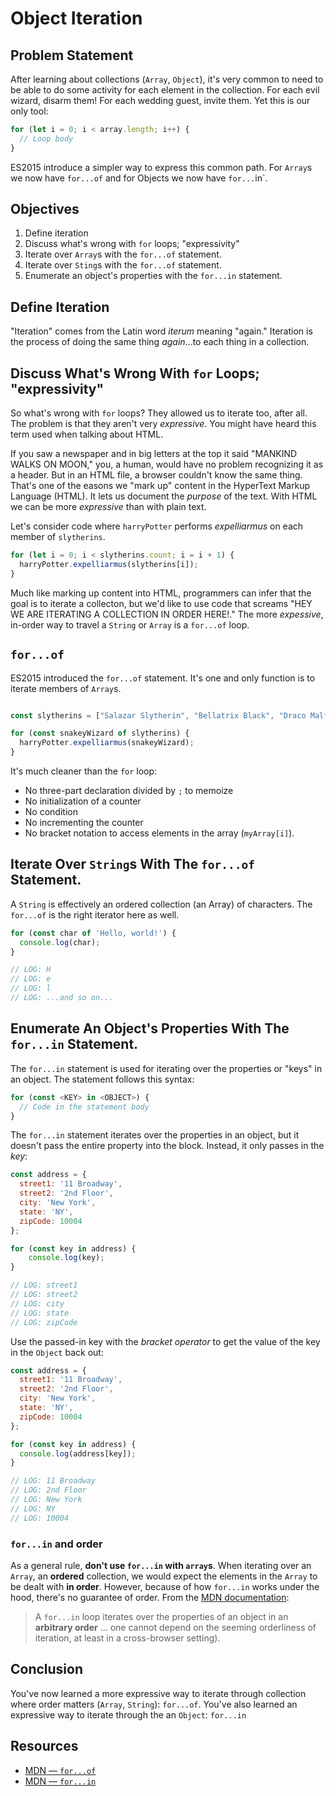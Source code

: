 # Object Iteration

## Problem Statement

After learning about collections (`Array`, `Object`), it's very common to need
to be able to do some activity for each element in the collection. For each
evil wizard, disarm them! For each wedding guest, invite them. Yet this is our
only tool:

```js
for (let i = 0; i < array.length; i++) {
  // Loop body
}
```

ES2015 introduce a simpler way to express this common path. For `Array`s we now
have `for...of` and for Objects we now have `for...`in`.

## Objectives

1. Define iteration
2. Discuss what's wrong with `for` loops; "expressivity"
3. Iterate over `Array`s with the `for...of` statement.
4. Iterate over `Sting`s with the `for...of` statement.
6. Enumerate an object's properties with the `for...in` statement.

## Define Iteration

"Iteration" comes from the Latin word _iterum_ meaning "again." Iteration is
the process of doing the same thing _again_...to each thing in a collection.

## Discuss What's Wrong With `for` Loops; "expressivity"

So what's wrong with `for` loops? They allowed us to iterate too, after all.
The problem is that they aren't very _expressive_. You might have heard this
term used when talking about HTML.

If you saw a newspaper and in big letters at the top it said "MANKIND WALKS ON
MOON," you, a human, would have no problem recognizing it as a header. But in
an HTML file, a browser couldn't know the same thing.  That's one of the easons
we "mark up" content in the HyperText Markup Language (HTML). It lets us
document the _purpose_ of the text. With HTML we can be more _expressive_ than
with plain text.

Let's consider code where `harryPotter` performs _expelliarmus_ on each member
of `slytherins`.

```javascript
for (let i = 0; i < slytherins.count; i = i + 1) {
  harryPotter.expelliarmus(slytherins[i]);
}
```

Much like marking up content into HTML, programmers can infer that the goal is
to iterate a collecton, but we'd like to use code that screams "HEY WE ARE
ITERATING A COLLECTION IN ORDER HERE!." The more _expessive_, in-order way to
travel a `String` or `Array` is a `for...of` loop.

## `for...of`

ES2015 introduced the `for...of` statement. It's one and only function is to
iterate members of `Array`s.

```js

const slytherins = ["Salazar Slytherin", "Bellatrix Black", "Draco Malfoy"];

for (const snakeyWizard of slytherins) {
  harryPotter.expelliarmus(snakeyWizard);
}
```

It's much cleaner than the `for` loop:

* No three-part declaration divided by `;` to memoize
* No initialization of a counter
* No condition
* No incrementing the counter
* No bracket notation to access elements in the array (`myArray[i]`).

## Iterate Over `String`s With The `for...of` Statement.

A `String` is effectively an ordered collection (an Array) of characters. The
`for...of` is the right iterator here as well.

```js
for (const char of 'Hello, world!') {
  console.log(char);
}

// LOG: H
// LOG: e
// LOG: l
// LOG: ...and so on...
```

## Enumerate An Object's Properties With The `for...in` Statement.

The `for...in` statement is used for iterating over the properties or "keys"
in an object. The statement follows this syntax:

```js
for (const <KEY> in <OBJECT>) {
  // Code in the statement body
}
```

The `for...in` statement iterates over the properties in an object, but it
doesn't pass the entire property into the block. Instead, it only passes in the
_key_:

```js
const address = {
  street1: '11 Broadway',
  street2: '2nd Floor',
  city: 'New York',
  state: 'NY',
  zipCode: 10004
};

for (const key in address) {
    console.log(key);
}

// LOG: street1
// LOG: street2
// LOG: city
// LOG: state
// LOG: zipCode
```

Use the passed-in key with the _bracket operator_ to get the value of the key
in the `Object` back out:

```js
const address = {
  street1: '11 Broadway',
  street2: '2nd Floor',
  city: 'New York',
  state: 'NY',
  zipCode: 10004
};

for (const key in address) {
  console.log(address[key]);
}

// LOG: 11 Broadway
// LOG: 2nd Floor
// LOG: New York
// LOG: NY
// LOG: 10004
```

### `for...in` and order

As a general rule, **don't use `for...in` with `array`s**. When iterating over
an `Array`, an **ordered** collection, we would expect the elements in the
`Array` to be dealt with **in order**. However, because of how `for...in` works
under the hood, there's no guarantee of order. From the [MDN
documentation][for...in]:

>A `for...in` loop iterates over the properties of an object in an **arbitrary
>order** ... one cannot depend on the seeming orderliness of iteration, at
>least in a cross-browser setting).

## Conclusion

You've now learned a more expressive way to iterate through collection where
order matters (`Array`, `String`): `for...of`. You've also learned an
expressive way to iterate through the an `Object`: `for...in`

## Resources

- [MDN — `for...of`][for...of]
- [MDN — `for...in`][for...in]

[for...of]: https://developer.mozilla.org/en-US/docs/Web/JavaScript/Reference/Statements/for...of
[for...in]: https://developer.mozilla.org/en-US/docs/Web/JavaScript/Reference/Statements/for...in
